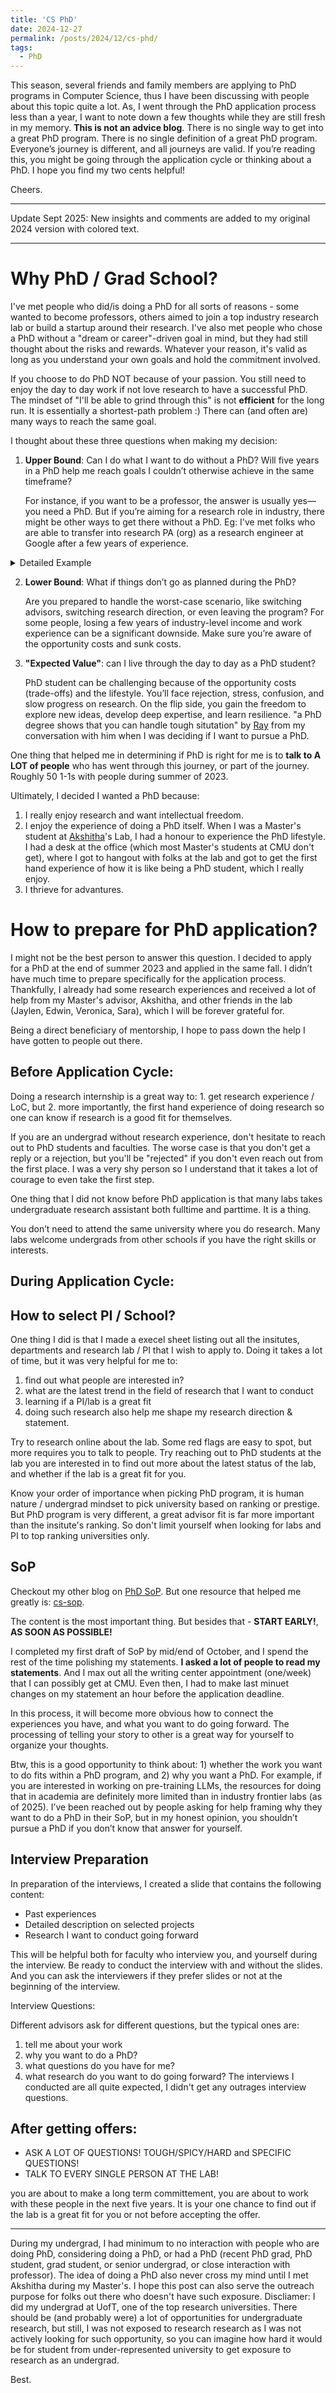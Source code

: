```yaml
---
title: 'CS PhD'
date: 2024-12-27
permalink: /posts/2024/12/cs-phd/
tags:
  - PhD
---
```


This season, several friends and family members are applying to PhD programs in Computer Science, thus I have been discussing with people about this topic quite a lot. As, I went through the PhD application process less than a year, I want to note down a few thoughts while they are still fresh in my memory. **This is not an advice blog**. There is no single way to get into a great PhD program. There is no single definition of a great PhD program. Everyone’s journey is different, and all journeys are valid. If you’re reading this, you might be going through the application cycle or thinking about a PhD. I hope you find my two cents helpful!

Cheers.


---

Update Sept 2025: New insights and comments are added to my original 2024 version with <span class="text-blue">colored text.</span>

---


Why PhD / Grad School?
======
I've met people who did/is doing a PhD for all sorts of reasons - some wanted to become professors, others aimed to join a top industry research lab or build a startup around their research. I've also met people who chose a PhD without a "dream or career"-driven goal in mind, but they had still thought about the risks and rewards. Whatever your reason, it's valid as long as you understand your own goals and hold the commitment involved.


<span class="text-blue">If you choose to do PhD NOT because of your passion. You still need to enjoy the day to day work if not love research to have a successful PhD. The mindset of "I'll be able to grind through this" is not **efficient** for the long run. It is essentially a shortest-path problem :) There can (and often are) many ways to reach the same goal. </span>


I thought about these three questions when making my decision:

1. **Upper Bound**:
   Can I do what I want to do without a PhD? Will five years in a PhD help me reach goals I couldn’t otherwise achieve in the same timeframe? 
   
   For instance, if you want to be a professor, the answer is usually yes—you need a PhD. But if you’re aiming for a research role in industry, there might be other ways to get there without a PhD. Eg: I've met folks who are able to transfer into research PA (org) as a research engineer at Google after a few years of experience.

  <details>
  <summary>Detailed Example</summary>
   A simple trade-off example is working as a software engineer right after undergrad: join as L3, promotion to L4 (typically ~2 years, no emerpical stats, just from conversation with people I met), promotion to L5 (another 2-3 years for top performers).
   
   SDE as PhD grad: join as L4 (typical case) after 4-5 years of PhD. Though with more career options, such as research scientist role right after PhD, which is less likely as an undergrad new grad.
  </details>

2. **Lower Bound**:
   What if things don’t go as planned during the PhD? 
   
   Are you prepared to handle the worst-case scenario, like switching advisors, switching research direction, or even leaving the program? For some people, losing a few years of industry-level income and work experience can be a significant downside. Make sure you’re aware of the  opportunity costs and sunk costs.


3. **"Expected Value"**:
   can I live through the day to day as a PhD student?

   PhD student can be challenging because of the opportunity costs (trade-offs) and the lifestyle. You’ll face rejection, stress, confusion, and slow progress on research. On the flip side, you gain the freedom to explore new ideas, develop deep expertise, and learn resilience. "a PhD degree shows that you can handle tough situtation" by [Ray](https://www.linkedin.com/in/raymondlo84/) from my conversation with him when I was deciding if I want to pursue a PhD.


One thing that helped me in determining if PhD is right for me is to **talk to A LOT of people** who has went through this journey, or part of the journey. Roughly 50 1-1s with people during summer of 2023.

Ultimately, I decided I wanted a PhD because:  
1. I really enjoy research and want intellectual freedom.  
2. I enjoy the experience of doing a PhD itself. When I was a Master's student at [Akshitha](https://users.ece.cmu.edu/~asrirama/)'s Lab, I had a honour to experience the PhD lifestyle. I had a desk at the office (which most Master's students at CMU don't get), where I got to hangout with folks at the lab and got to get the first hand experience of how it is like being a PhD student, which I really enjoy.
3. I thrieve for advantures.


How to prepare for PhD application?
======
I might not be the best person to answer this question. I decided to apply for a PhD at the end of summer 2023 and applied in the same fall. I didn’t have much time to prepare specifically for the application process. Thankfully, I already had some research experiences and received a lot of help from my Master's advisor, Akshitha, and other friends in the lab (Jaylen, Edwin, Veronica, Sara), which I will be forever grateful for.

Being a direct beneficiary of mentorship, I hope to pass down the help I have gotten to people out there.

Before Application Cycle:
------
Doing a research internship is a great way to: 1. get research experience / LoC, but 2. more importantly, the first hand experience of doing research so one can know if research is a good fit for themselves.

If you are an undergrad without research experience, don't hesitate to reach out to PhD students and faculties. The worse case is that you don't get a reply or a rejection, but you'll be "rejected" if you don't even reach out from the first place. I was a very shy person so I understand that it takes a lot of courage to even take the first step.

One thing that I did not know before PhD application is that many labs takes undergraduate research assistant both fulltime and parttime. It is a thing.

You don’t need to attend the same university where you do research. Many labs welcome undergrads from other schools if you have the right skills or interests.


During Application Cycle:
------
## How to select PI / School?

One thing I did is that I made a execel sheet listing out all the insitutes, departments and research lab / PI that I wish to apply to. Doing it takes a lot of time, but it was very helpful for me to:
1. find out what people are interested in?
2. what are the latest trend in the field of research that I want to conduct
3. learning if a PI/lab is a great fit
4. doing such research also help me shape my research direction & statement.

Try to research online about the lab. Some red flags are easy to spot, but more requires you to talk to people. Try reaching out to PhD students at the lab you are interested in to find out more about the latest status of the lab, and whether if the lab is a great fit for you.

Know your order of importance when picking PhD program, it is human nature / undergrad mindset to pick university based on ranking or prestige. But PhD program is very different, a great advisor fit is far more important than the insitute's ranking. So don't limit yourself when looking for labs and PI to top ranking universities only.

## SoP
Checkout my other blog on [PhD SoP](/posts/2024/12/PhD%20SoP/). But one resource that helped me greatly is: [cs-sop](https://cs-sop.notion.site/CS-PhD-Statements-of-Purpose-df39955313834889b7ac5411c37b958d).

The content is the most important thing. But besides that - **START EARLY!**, **AS SOON AS POSSIBLE!**

I completed my first draft of SoP by mid/end of October, and I spend the rest of the time polishing my statements. **I asked a lot of people to read my statements**. And I max out all the writing center appointment (one/week) that I can possibly get at CMU. Even then, I had to make last minuet changes on my statement an hour before the application deadline.

In this process, it will become more obvious how to connect the experiences you have, and what you want to do going forward. The processing of telling your story to other is a great way for yourself to organize your thoughts.

<span class="text-blue">Btw, this is a good opportunity to think about: 1) whether the work you want to do fits within a PhD program, and 2) why you want a PhD. For example, if you are interested in working on pre-training LLMs, the resources for doing that in academia are definitely more limited than in industry frontier labs (as of 2025). I’ve been reached out by people asking for help framing why they want to do a PhD in their SoP, but in my honest opinion, you shouldn’t pursue a PhD if you don’t know that answer for yourself. </span>


## Interview Preparation
In preparation of the interviews, I created a slide that contains the following content:
* Past experiences
* Detailed description on selected projects
* Research I want to conduct going forward

This will be helpful both for faculty who interview you, and yourself during the interview. Be ready to conduct the interview with and without the slides. And you can ask the interviewers if they prefer slides or not at the beginning of the interview.

Interview Questions:

Different advisors ask for different questions, but the typical ones are:
1. tell me about your work
2. why you want to do a PhD?
3. what questions do you have for me?
4. what research do you want to do going forward?
The interviews I conducted are all quite expected, I didn't get any outrages interview questions.

After getting offers:
------
* ASK A LOT OF QUESTIONS! TOUGH/SPICY/HARD and SPECIFIC QUESTIONS! 
* TALK TO EVERY SINGLE PERSON AT THE LAB!

you are about to make a long term committement, you are about to work with these people in the next five years. It is your one chance to find out if the lab is a great fit for you or not before accepting the offer.


------
During my undergrad, I had minimum to no interaction with people who are doing PhD, considering doing a PhD, or had a PhD (recent PhD grad, PhD student, grad student, or senior undergrad, or close interaction with professor). The idea of doing a PhD also never cross my mind until I met Akshitha during my Master's. I hope this post can also serve the outreach purpose for folks out there who doesn't have such exposure. Discliamer: I did my undergrad at UofT, one of the top research universities. There should be (and probably were) a lot of opportunities for undergraduate research, but still, I was not exposed to research research as I was not actively looking for such opportunity, so you can imagine how hard it would be for student from under-represented university to get exposure to research as an undergrad.

Best.